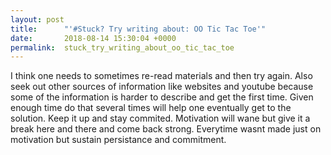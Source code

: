 ```yaml
---
layout: post
title:      "'#Stuck? Try writing about: OO Tic Tac Toe'"
date:       2018-08-14 15:30:04 +0000
permalink:  stuck_try_writing_about_oo_tic_tac_toe
---
```



 I think one needs to sometimes re-read materials and then try again. Also seek out other sources of information like websites and youtube because some of the information is harder to describe and get the first time. Given enough time do that several times will help one eventually get to the solution. Keep it up and stay commited. Motivation will wane but give it a break here and there and come back strong. Everytime wasnt made just on motivation but sustain persistance and commitment.
